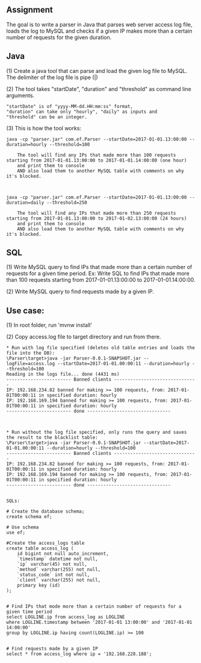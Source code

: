 Assignment
----

The goal is to write a parser in Java that parses web server access log file, loads the log to MySQL and checks if a given IP makes more than a certain number of requests for the given duration. 

Java
----

(1) Create a java tool that can parse and load the given log file to MySQL. 
	The delimiter of the log file is pipe (|)
	

(2) The tool takes 
	"startDate", 
	"duration" and 
	"threshold" as command line arguments. 
	
	"startDate" is of "yyyy-MM-dd.HH:mm:ss" format, 
	"duration" can take only "hourly", "daily" as inputs and 
	"threshold" can be an integer.

	
	
(3) This is how the tool works:

    java -cp "parser.jar" com.ef.Parser --startDate=2017-01-01.13:00:00 --duration=hourly --threshold=100
	
		The tool will find any IPs that made more than 100 requests starting from 2017-01-01.13:00:00 to 2017-01-01.14:00:00 (one hour)
		and print them to console 
		AND also load them to another MySQL table with comments on why it's blocked.
		
		

	java -cp "parser.jar" com.ef.Parser --startDate=2017-01-01.13:00:00 --duration=daily --threshold=250

		The tool will find any IPs that made more than 250 requests starting from 2017-01-01.13:00:00 to 2017-01-02.13:00:00 (24 hours) 
		and print them to console 
		AND also load them to another MySQL table with comments on why it's blocked.


		
SQL
---

(1) Write MySQL query to find IPs that made more than a certain number of requests for a given time period.
    Ex: Write SQL to find IPs that made more than 100 requests starting from 2017-01-01.13:00:00 to 2017-01-01.14:00:00.

(2) Write MySQL query to find requests made by a given IP.


Use case:
----

(1) In root folder, run 'mvnw install'

(2) Copy access.log file to target directory and run from there.

	* Run with log file specified (deletes old table entries and loads the file into the DB):
	\Parser\target>java -jar Parser-0.0.1-SNAPSHOT.jar --logFile=access.log --startDate=2017-01-01.00:00:11 --duration=hourly --threshold=100
	Reading in the logs file... done (4431 ms)
	------------------------ Banned clients -------------------------------
	IP: 192.168.234.82 banned for making >= 100 requests, from: 2017-01-01T00:00:11 in specified duration: hourly
	IP: 192.168.169.194 banned for making >= 100 requests, from: 2017-01-01T00:00:11 in specified duration: hourly
	------------------------ done -------------------------------
	
	
	
	* Run without the log file specified, only runs the query and saves the result to the blacklist table:
	\Parser\target>java -jar Parser-0.0.1-SNAPSHOT.jar --startDate=2017-01-01.00:00:11 --duration=hourly --threshold=100
	------------------------ Banned clients -------------------------------
	IP: 192.168.234.82 banned for making >= 100 requests, from: 2017-01-01T00:00:11 in specified duration: hourly
	IP: 192.168.169.194 banned for making >= 100 requests, from: 2017-01-01T00:00:11 in specified duration: hourly
	------------------------ done -------------------------------

	
	SQLs:
	
	# Create the database schema;
	create schema ef;

	# Use schema
	use ef;

	#Create the access_logs table
	create table access_log (
		id bigint not null auto_increment,
		`timestamp` datetime not null,
		`ip` varchar(45) not null,
		`method` varchar(255) not null,
		`status_code` int not null,
		`client` varchar(255) not null,
		primary key (id)
	);


	# Find IPs that mode more than a certain number of requests for a given time period
	select LOGLINE.ip from access_log as LOGLINE
	where LOGLINE.timestamp between '2017-01-01 13:00:00' and '2017-01-01 14:00:00'
	group by LOGLINE.ip having count(LOGLINE.ip) >= 100


	# Find requests made by a given IP
	select * from access_log where ip = '192.168.228.188';

